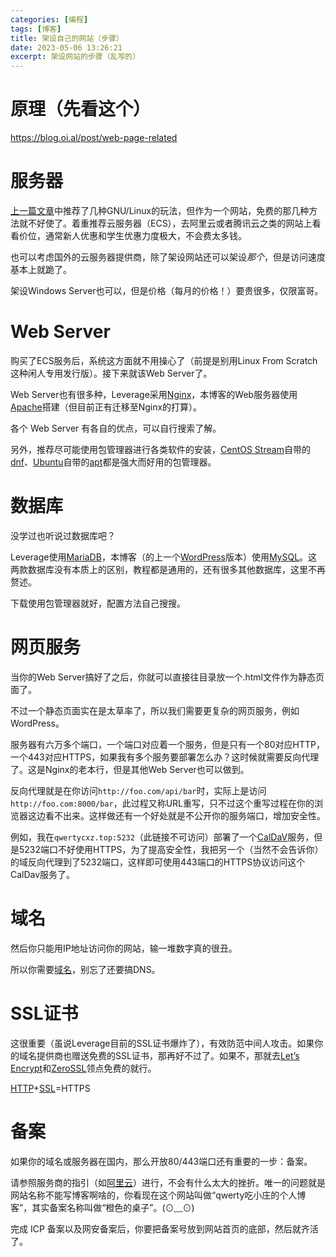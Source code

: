 ```yaml
---
categories: [编程]
tags: [博客]
title: 架设自己的网站（步骤）
date: 2023-05-06 13:26:21
excerpt: 架设网站的步骤（乱写的）
---
```


# 原理（先看这个）

<https://blog.oi.al/post/web-page-related>

# 服务器

[上一篇文章](/posts/GnuLinux.md)中推荐了几种GNU/Linux的玩法，但作为一个网站，免费的那几种方法就不好使了。着重推荐云服务器（ECS），去阿里云或者腾讯云之类的网站上看看价位，通常新人优惠和学生优惠力度极大，不会费太多钱。

也可以考虑国外的云服务器提供商，除了架设网站还可以架设*那个*，但是访问速度基本上就跪了。

架设Windows Server也可以，但是价格（每月的价格！）要贵很多，仅限富哥。

# Web Server

购买了ECS服务后，系统这方面就不用操心了（前提是别用Linux From Scratch这种闲人专用发行版）。接下来就该Web Server了。

Web Server也有很多种，Leverage采用[Nginx](https://nginx.org)，本博客的Web服务器使用[Apache](https://httpd.apache.org)搭建（但目前正有迁移至Nginx的打算）。

各个 Web Server 有各自的优点，可以自行搜索了解。

另外，推荐尽可能使用包管理器进行各类软件的安装，[CentOS Stream](https://www.centos.org/centos-stream)自带的[dnf](https://docs.fedoraproject.org/zh_Hans/quick-docs/dnf 'Dandified YUM')、[Ubuntu](https://cn.ubuntu.com)自带的[apt](https://documentation.ubuntu.com/server/how-to/software/package-management 'Advanced Packaging Tool')都是强大而好用的包管理器。

# 数据库

没学过也听说过数据库吧？

Leverage使用[MariaDB](https://mariadb.org)，本博客（的上一个[WordPress](https://cn.wordpress.org)版本）使用[MySQL](https://www.mysql.com/cn)。这两款数据库没有本质上的区别，教程都是通用的，还有很多其他数据库，这里不再赘述。

下载使用包管理器就好，配置方法自己搜搜。

# 网页服务

当你的Web Server搞好了之后，你就可以直接往目录放一个.html文件作为静态页面了。

不过一个静态页面实在是太草率了，所以我们需要更复杂的网页服务，例如WordPress。

服务器有六万多个端口，一个端口对应着一个服务，但是只有一个80对应HTTP，一个443对应HTTPS，如果我有多个服务要部署怎么办？这时候就需要反向代理了。这是Nginx的老本行，但是其他Web Server也可以做到。

反向代理就是在你访问`http://foo.com/api/bar`时，实际上是访问`http://foo.com:8000/bar`，此过程又称URL重写，只不过这个重写过程在你的浏览器这边看不出来。这样做还有一个好处就是不公开你的服务端口，增加安全性。

例如，我在`qwertycxz.top:5232`（此链接不可访问）部署了一个[CalDaV](https://www.rfc-editor.org/rfc/rfc4791)服务，但是5232端口不好使用HTTPS，为了提高安全性，我把另一个（当然不会告诉你）的域反向代理到了5232端口，这样即可使用443端口的HTTPS协议访问这个CalDav服务了。

# 域名

然后你只能用IP地址访问你的网站，输一堆数字真的很丑。

所以你需要[域名](https://blog.oi.al/post/web-page-related#_207 '学长的文章')，别忘了还要搞DNS。

# SSL证书

这很重要（虽说Leverage目前的SSL证书爆炸了），有效防范中间人攻击。如果你的域名提供商也赠送免费的SSL证书，那再好不过了。如果不，那就去[Let’s Encrypt](https://letsencrypt.org/zh-cn)和[ZeroSSL](https://zerossl.com)领点免费的就行。

[HTTP](https://blog.oi.al/post/web-page-related#http_166 '学长的文章')+[SSL](https://blog.oi.al/post/web-page-related#ssl__217 '学长的文章')=HTTPS

# 备案

如果你的域名或服务器在国内，那么开放80/443端口还有重要的一步：备案。

请参照服务商的指引（如[阿里云](https://help.aliyun.com/zh/icp-filing/basic-icp-service/user-guide/icp-filing-application-overview '阿里云的文档')）进行，不会有什么太大的挫折。唯一的问题就是网站名称不能写博客啊啥的，你看现在这个网站叫做“qwerty吃小庄的个人博客”，其实备案名称叫做“橙色的桌子”。(⊙﹏⊙)

完成 ICP 备案以及网安备案后，你要把备案号放到网站首页的底部，然后就齐活了。
